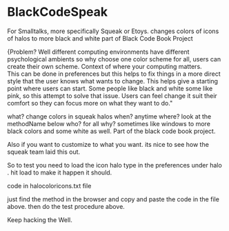 # BlackCodeSpeak

For Smalltalks,  more specifically Squeak or  Etoys. 
changes colors of icons of halos to more black and white part of Black Code Book Project

{Problem?   Well different computing environments have different psychological  ambients so why choose one color scheme for all, users can create their own scheme.  Context of where your computing matters.  
This can  be done in preferences but this helps to fix things in a more direct style that the user knows what wants to change. This helps give a starting point  where users can start.    Some people like black and white some like pink, so this attempt to solve that issue.   Users can feel change it suit their comfort so they can focus more on what they want to do."  

what? change colors in squeak halos when? anytime where? look at the methodName below who? for all why? sometimes like windows to more black colors and some white as well. Part of the black code book project.

Also if you want to customize to what you want. its nice to see how the squeak team laid this out.

So to test you need to load the icon halo type in the preferences under halo . hit load to make it happen it should.

code in halocoloricons.txt file

just find the method in the browser and copy and paste the code in the file above.  then do the test procedure above.

Keep hacking the Well.  





